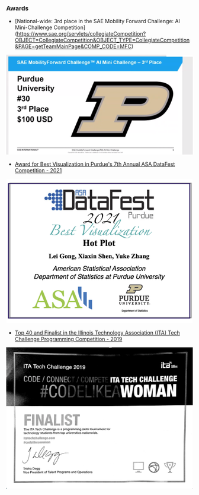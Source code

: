 ### Awards
- [National-wide: 3rd place in the SAE Mobility Forward Challenge: AI Mini-Challenge Competition] (https://www.sae.org/servlets/collegiateCompetition?OBJECT=CollegiateCompetition&OBJECT_TYPE=CollegiateCompetition&PAGE=getTeamMainPage&COMP_CODE=MFC)
<img src="images/sae.png?raw=true"/>

- [Award for Best Visualization in Purdue's 7th Annual ASA DataFest Competition - 2021](https://datamine.purdue.edu/datafest.html)
<img src="images/datafest.png?raw=true"/>

<!-- --- -->
- [Top 40 and Finalist in the Illinois Technology Association (ITA) Tech Challenge Programming Competition - 2019](https://www.itatechchallenge.com/)
<img src="images/ITA.png?raw=true"/>

